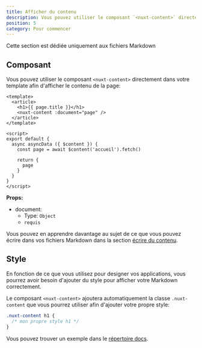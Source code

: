 ```yaml
---
title: Afficher du contenu
description: Vous pouvez utiliser le composant `<nuxt-content>` directement dans vos template afin d'afficher votre Markdown.
position: 5
category: Pour commencer
---
```


<alert type="info">Cette section est dédiée uniquement aux fichiers Markdown</alert>

## Composant

Vous pouvez utiliser le composant `<nuxt-content>` directement dans votre template afin d'afficher le contenu de la page:

```vue
<template>
  <article>
    <h1>{{ page.title }}</h1>
    <nuxt-content :document="page" />
  </article>
</template>

<script>
export default {
  async asyncData ({ $content }) {
    const page = await $content('accueil').fetch()

    return {
      page
    }
  }
}
</script>
```

**Props:**

- document:
  - Type: `Object`
  - `requis`

Vous pouvez en apprendre davantage au sujet de ce que vous pouvez écrire dans vos fichiers Markdown dans la section [écrire du contenu](/fr/writing#markdown).

## Style

En fonction de ce que vous utilisez pour designer vos applications, vous pourrez avoir besoin d'ajouter du style pour afficher votre Markdown correctement.

Le composant `<nuxt-content>` ajoutera automatiquement la classe `.nuxt-content` que vous pourrez utiliser afin d'ajouter votre propre style:

```css
.nuxt-content h1 {
  /* mon propre style h1 */
}
```

Vous pouvez trouver un exemple dans le [répertoire docs](https://github.com/nuxt/content/blob/master/docs/pages/_slug.vue).
